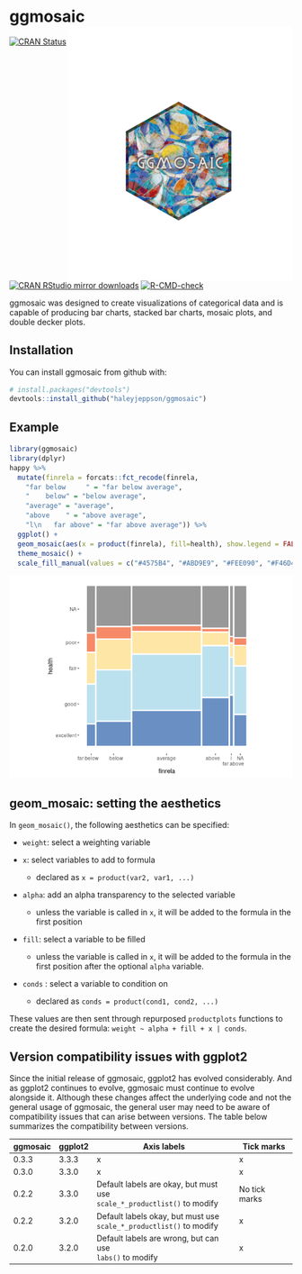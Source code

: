 
<!-- README.md is generated from README.Rmd. Please edit that file -->

# ggmosaic <img src="man/figures/logo.png" align="right" width="400">

<!-- badges: start -->

[![CRAN
Status](http://www.r-pkg.org/badges/version/ggmosaic)](https://cran.r-project.org/package=ggmosaic)
[![CRAN RStudio mirror
downloads](http://cranlogs.r-pkg.org/badges/ggmosaic)](https://www.r-pkg.org/pkg/ggmosaic)
[![R-CMD-check](https://github.com/haleyjeppson/ggmosaic/actions/workflows/R-CMD-check.yaml/badge.svg)](https://github.com/haleyjeppson/ggmosaic/actions/workflows/R-CMD-check.yaml)
<!-- badges: end -->

ggmosaic was designed to create visualizations of categorical data and
is capable of producing bar charts, stacked bar charts, mosaic plots,
and double decker plots.

## Installation

You can install ggmosaic from github with:

``` r
# install.packages("devtools")
devtools::install_github("haleyjeppson/ggmosaic")
```

## Example

``` r
library(ggmosaic)
library(dplyr)
happy %>% 
  mutate(finrela = forcats::fct_recode(finrela,
    "far below     " = "far below average",
    "    below" = "below average",
    "average" = "average",
    "above    " = "above average", 
    "l\n   far above" = "far above average")) %>% 
  ggplot() +
  geom_mosaic(aes(x = product(finrela), fill=health), show.legend = FALSE) +
  theme_mosaic() +
  scale_fill_manual(values = c("#4575B4", "#ABD9E9", "#FEE090", "#F46D43"))
```

![](man/figures/README-example-1.png)<!-- -->

## geom_mosaic: setting the aesthetics

In `geom_mosaic()`, the following aesthetics can be specified:

- `weight`: select a weighting variable

- `x`: select variables to add to formula

  - declared as `x = product(var2, var1, ...)`

- `alpha`: add an alpha transparency to the selected variable

  - unless the variable is called in `x`, it will be added to the
    formula in the first position

- `fill`: select a variable to be filled

  - unless the variable is called in `x`, it will be added to the
    formula in the first position after the optional `alpha` variable.

- `conds` : select a variable to condition on

  - declared as `conds = product(cond1, cond2, ...)`

These values are then sent through repurposed `productplots` functions
to create the desired formula: `weight ~ alpha + fill + x | conds`.

## Version compatibility issues with ggplot2

Since the initial release of ggmosaic, ggplot2 has evolved considerably.
And as ggplot2 continues to evolve, ggmosaic must continue to evolve
alongside it. Although these changes affect the underlying code and not
the general usage of ggmosaic, the general user may need to be aware of
compatibility issues that can arise between versions. The table below
summarizes the compatibility between versions.

| ggmosaic | ggplot2 | Axis labels                                                                 | Tick marks    |
|----------|---------|-----------------------------------------------------------------------------|---------------|
| 0.3.3    | 3.3.3   | x                                                                           | x             |
| 0.3.0    | 3.3.0   | x                                                                           | x             |
| 0.2.2    | 3.3.0   | Default labels are okay, but must use <br>`scale_*_productlist()` to modify | No tick marks |
| 0.2.2    | 3.2.0   | Default labels okay, but must use <br>`scale_*_productlist()` to modify     | x             |
| 0.2.0    | 3.2.0   | Default labels are wrong, but can use <br>`labs()` to modify                | x             |
